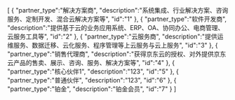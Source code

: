 [
	{
		"partner_type":"解决方案商",
		"description":"系统集成、行业解决方案、咨询服务、定制开发、混合云解决方案等",
		"id":"1"
	},
	{
		"partner_type":"软件开发商",
		"description":"提供基于云的业务应用系统、ERP、OA、协同办公、电商管理、云服务工具等",
		"id":"2"
	},
	{
		"partner_type":"云服务商",
		"description":"提供运维服务、数据迁移、云化服务、程序管理等上云服务与云上服务",
		"id":"3"
	},
	{
		"partner_type":"销售代理商",
		"description":"获得京东云的授权、对外提供京东云产品的售卖、展示、咨询、服务、解决方案等",
		"id":"4"
	},
	{
		"partner_type":"核心伙伴1",
		"description":"123",
		"id":"5"
	},
	{
		"partner_type":"普通伙伴",
		"description":"123",
		"id":"6"
	},
	{
		"partner_type":"铂金",
		"description":"铂金会员",
		"id":"7"
	}
]